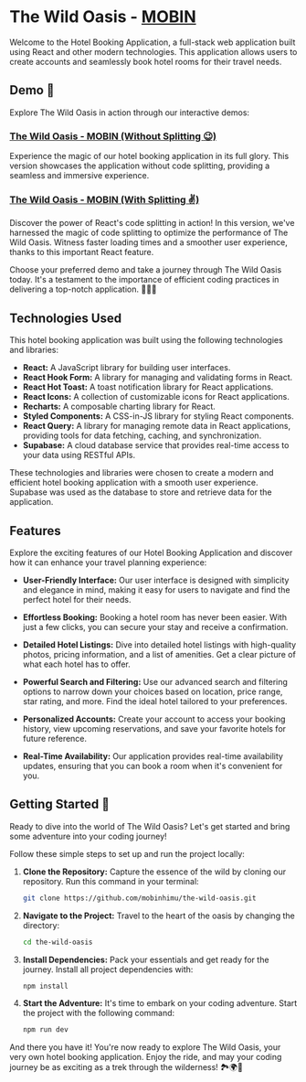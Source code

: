 # The Wild Oasis - [MOBIN](https://www.facebook.com/sdmmobin)

Welcome to the Hotel Booking Application, a full-stack web application built using React and other modern technologies. This application allows users to create accounts and seamlessly book hotel rooms for their travel needs.

## Demo 🌟

Explore The Wild Oasis in action through our interactive demos:

### [The Wild Oasis - MOBIN (Without Splitting 😉)](https://the-wild-oasis-mobin.netlify.app/)

Experience the magic of our hotel booking application in its full glory. This version showcases the application without code splitting, providing a seamless and immersive experience.

### [The Wild Oasis - MOBIN (With Splitting ✌)](https://the-wild-oasis-jrhwa1y08-mobinhimu.vercel.app/)

Discover the power of React's code splitting in action! In this version, we've harnessed the magic of code splitting to optimize the performance of The Wild Oasis. Witness faster loading times and a smoother user experience, thanks to this important React feature.

Choose your preferred demo and take a journey through The Wild Oasis today. It's a testament to the importance of efficient coding practices in delivering a top-notch application. 🏨✨🌟

## Technologies Used

This hotel booking application was built using the following technologies and libraries:

- **React:** A JavaScript library for building user interfaces.
- **React Hook Form:** A library for managing and validating forms in React.
- **React Hot Toast:** A toast notification library for React applications.
- **React Icons:** A collection of customizable icons for React applications.
- **Recharts:** A composable charting library for React.
- **Styled Components:** A CSS-in-JS library for styling React components.
- **React Query:** A library for managing remote data in React applications, providing tools for data fetching, caching, and synchronization.
- **Supabase:** A cloud database service that provides real-time access to your data using RESTful APIs.

These technologies and libraries were chosen to create a modern and efficient hotel booking application with a smooth user experience. Supabase was used as the database to store and retrieve data for the application.

## Features

Explore the exciting features of our Hotel Booking Application and discover how it can enhance your travel planning experience:

- **User-Friendly Interface:** Our user interface is designed with simplicity and elegance in mind, making it easy for users to navigate and find the perfect hotel for their needs.

- **Effortless Booking:** Booking a hotel room has never been easier. With just a few clicks, you can secure your stay and receive a confirmation.

- **Detailed Hotel Listings:** Dive into detailed hotel listings with high-quality photos, pricing information, and a list of amenities. Get a clear picture of what each hotel has to offer.

- **Powerful Search and Filtering:** Use our advanced search and filtering options to narrow down your choices based on location, price range, star rating, and more. Find the ideal hotel tailored to your preferences.

- **Personalized Accounts:** Create your account to access your booking history, view upcoming reservations, and save your favorite hotels for future reference.

- **Real-Time Availability:** Our application provides real-time availability updates, ensuring that you can book a room when it's convenient for you.

## Getting Started 🚀

Ready to dive into the world of The Wild Oasis? Let's get started and bring some adventure into your coding journey!

Follow these simple steps to set up and run the project locally:

1. **Clone the Repository:** Capture the essence of the wild by cloning our repository. Run this command in your terminal:

   ```bash
   git clone https://github.com/mobinhimu/the-wild-oasis.git
   ```

2. **Navigate to the Project:** Travel to the heart of the oasis by changing the directory:

   ```bash
   cd the-wild-oasis
   ```

3. **Install Dependencies:** Pack your essentials and get ready for the journey. Install all project dependencies with:

   ```bash
   npm install
   ```

4. **Start the Adventure:** It's time to embark on your coding adventure. Start the project with the following command:

   ```bash
   npm run dev
   ```

And there you have it! You're now ready to explore The Wild Oasis, your very own hotel booking application. Enjoy the ride, and may your coding journey be as exciting as a trek through the wilderness! 🏞️🌍🌴
